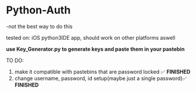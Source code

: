 # Python-Auth
-not the best way to do this

tested on: iOS python3IDE app, should work on other platforms aswell

**use Key_Generator.py to generate keys and paste them in your pastebin**

TO DO: 
1. make it compatible with pastebins that are password locked ✅ **FINISHED**
2. change username, password, id setup(maybe just a single password)✅ **FINISHED**
